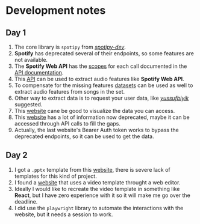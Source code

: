 # Development notes 
## Day 1
1. The core library is `spotipy` from *[spotipy-dev](https://github.com/spotipy-dev/spotipy?tab=readme-ov-file)*.
2. **Spotify** has deprecated several of their endpoints, so some features are not available.
3. The **Spotify Web API** has the [scopes](https://developer.spotify.com/documentation/web-api/concepts/scopes) for each call documented in the [API documentation](https://developer.spotify.com/documentation/web-api/reference/get-current-users-profile).
4. This [API](https://reccobeats.com/docs/apis/extract-audio-features) can be used to extract audio features like **Spotify Web API**.
5. To compensate for the missing features [datasets](https://www.kaggle.com/search?q=spotify+features+in%3Adatasets+sortBy%3Adate) can be used as well to extract audio features from songs in the set.
6. Other way to extract data is to request your user data, like *[yussufbiyik](https://github.com/yussufbiyik/how-much-time-you-spent-listening-music-on-spotify?tab=readme-ov-file)* suggested.
7. This [website](https://www.statsforspotify.com/track/recent) cane be good to visualize the data you can access.
8. This [website](http://organizeyourmusic.playlistmachinery.com) has a lot of information now deprecated, maybe it can be accessed through API calls to fill the gaps.
9. Actually, the last website's Bearer Auth token works to bypass the deprecated endpoints, so it can be used to get the data.
## Day 2
1. I got a `.pptx` template from this [website](https://ditchthattextbook.com/spotify-wrapped/), there is severe lack of templates for this kind of project.
2. I found a [website](https://www.spotifyunhinged.com) that uses a video template throught a web editor.
3. Ideally I would like to recreate the video template in something like **React**, but I have zero experience with it so it will make me go over the deadline.
4. I did use the `playwright` library to automate the interactions with the website, but it needs a session to work.
